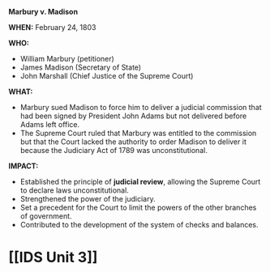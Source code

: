 **Marbury v. Madison**

**WHEN:** February 24, 1803

**WHO:**
* William Marbury (petitioner)
* James Madison (Secretary of State)
* John Marshall (Chief Justice of the Supreme Court)

**WHAT:**

* Marbury sued Madison to force him to deliver a judicial commission that had been signed by President John Adams but not delivered before Adams left office.
* The Supreme Court ruled that Marbury was entitled to the commission but that the Court lacked the authority to order Madison to deliver it because the Judiciary Act of 1789 was unconstitutional.

**IMPACT:**

* Established the principle of **judicial review**, allowing the Supreme Court to declare laws unconstitutional.
* Strengthened the power of the judiciary.
* Set a precedent for the Court to limit the powers of the other branches of government.
* Contributed to the development of the system of checks and balances.
# [[IDS Unit 3]]